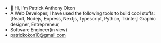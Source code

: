 - 👋 Hi, I’m Patrick Anthony Okon
- A Web Developer,
I have used the following tools to build cool stuffs:
[React, Nodejs, Express, Nextjs, Typescript, Python, Tkinter]
Graphic designer, Entrepreneur,
- Software Engineer(in view)
- patrickokon10@gmail.com

<!---
okonpatrick/okonpatrick is a ✨ special ✨ repository because its `README.md` (this file) appears on your GitHub profile.
You can click the Preview link to take a look at your changes.
--->
